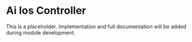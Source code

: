 # Ai Ios Controller

This is a placeholder. Implementation and full documentation will be added during module development.


